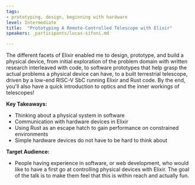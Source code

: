 ```yaml
---
tags:	
- prototyping, design, beginning with hardware
level: Intermediate
title: 	"Prototyping A Remote-Controlled Telescope with Elixir"
speakers: _participants/lucas-sifoni.md

---
```

The different facets of Elixir enabled me to design, prototype, and build a physical device, from initial exploration of the problem domain with written research interleaved with code, to software prototypes that help grasp the actual problems a physical device can have, to a built terrestrial telescope, driven by a low-end RISC-V SbC running Elixir and Rust code.
By the end, you'll also have a quick introduction to optics and the inner workings of telescopes!

**Key Takeaways:**
- Thinking about a physical system in software
- Communication with hardware devices in Elixir
- Using Rust as an escape hatch to gain performance on constrained environments
- Simple hardware devices do not have to be hard to think about

**Target Audience:**
- People having experience in software, or web development, who would like to have a first go at controlling physical devices with Elixir. The goal of the talk is to make them feel that this is within reach and actually fun.
